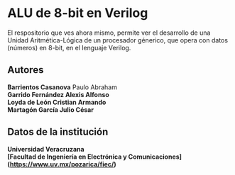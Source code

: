 # ALU de 8-bit en Verilog

El respositorio que ves ahora mismo, permite ver el desarrollo de una Unidad Aritmética-Lógica de un procesador génerico, que opera con datos (números) en 8-bit, en el lenguaje Verilog.

## Autores
<b>Barrientos Casanova</b> Paulo Abraham<br>
<b>Garrido Fernández<b> Alexis Alfonso<br>
<b>Loyda de León<b> Cristian Armando<br>
<b>Martagón García<b> Julio César<br>

## Datos de la institución
<b>Universidad Veracruzana<b><br>
<b>[Facultad de Ingeniería en Electrónica y Comunicaciones] (https://www.uv.mx/pozarica/fiec/)<b><br>